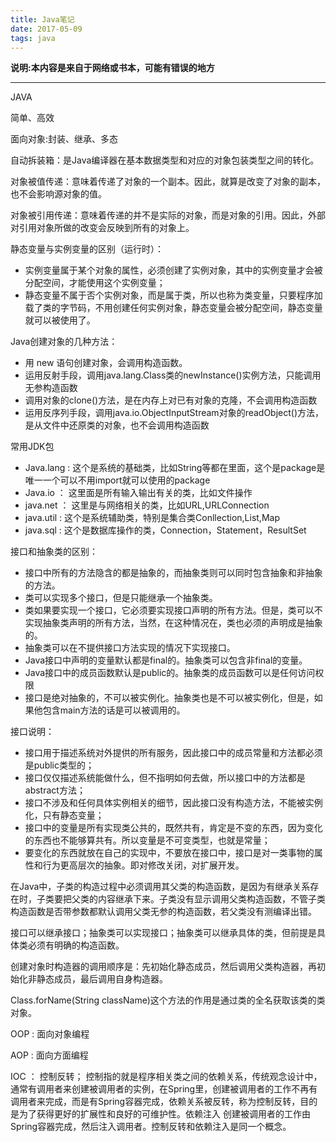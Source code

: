 ```yaml
---
title: Java笔记
date: 2017-05-09
tags: java
---
```


**说明:本内容是来自于网络或书本，可能有错误的地方**&nbsp;&nbsp;&nbsp;&nbsp;&nbsp;

----------

JAVA

简单、高效&nbsp;&nbsp;&nbsp;&nbsp;&nbsp;

面向对象:封装、继承、多态

<!-- more -->

自动拆装箱：是Java编译器在基本数据类型和对应的对象包装类型之间的转化。

对象被值传递：意味着传递了对象的一个副本。因此，就算是改变了对象的副本，也不会影响源对象的值。

对象被引用传递：意味着传递的并不是实际的对象，而是对象的引用。因此，外部对引用对象所做的改变会反映到所有的对象上。

静态变量与实例变量的区别（运行时）：
- 实例变量属于某个对象的属性，必须创建了实例对象，其中的实例变量才会被分配空间，才能使用这个实例变量；
- 静态变量不属于否个实例对象，而是属于类，所以也称为类变量，只要程序加载了类的字节码，不用创建任何实例对象，静态变量会被分配空间，静态变量就可以被使用了。

Java创建对象的几种方法：
- 用 new 语句创建对象，会调用构造函数。
- 运用反射手段，调用java.lang.Class类的newInstance()实例方法，只能调用无参构造函数
- 调用对象的clone()方法，是在内存上对已有对象的克隆，不会调用构造函数
- 运用反序列手段，调用java.io.ObjectInputStream对象的readObject()方法，是从文件中还原类的对象，也不会调用构造函数

常用JDK包
- Java.lang : 这个是系统的基础类，比如String等都在里面，这个是package是唯一一个可以不用import就可以使用的package
- Java.io ： 这里面是所有输入输出有关的类，比如文件操作
- java.net ： 这里是与网络相关的类，比如URL,URLConnection
- java.util : 这个是系统辅助类，特别是集合类Conllection,List,Map
- java.sql : 这个是数据库操作的类，Connection，Statement，ResultSet

接口和抽象类的区别：
- 接口中所有的方法隐含的都是抽象的，而抽象类则可以同时包含抽象和非抽象的方法。
- 类可以实现多个接口，但是只能继承一个抽象类。
- 类如果要实现一个接口，它必须要实现接口声明的所有方法。但是，类可以不实现抽象类声明的所有方法，当然，在这种情况在，类也必须的声明成是抽象的。
- 抽象类可以在不提供接口方法实现的情况下实现接口。
- Java接口中声明的变量默认都是final的。抽象类可以包含非final的变量。
- Java接口中的成员函数默认是public的。抽象类的成员函数可以是任何访问权限 
- 接口是绝对抽象的，不可以被实例化。抽象类也是不可以被实例化，但是，如果他包含main方法的话是可以被调用的。

接口说明：
- 接口用于描述系统对外提供的所有服务，因此接口中的成员常量和方法都必须是public类型的；
- 接口仅仅描述系统能做什么，但不指明如何去做，所以接口中的方法都是abstract方法；
- 接口不涉及和任何具体实例相关的细节，因此接口没有构造方法，不能被实例化，只有静态变量；
- 接口中的变量是所有实现类公共的，既然共有，肯定是不变的东西，因为变化的东西也不能够算共有。所以变量是不可变类型，也就是常量；
- 要变化的东西就放在自己的实现中，不要放在接口中，接口是对一类事物的属性和行为更高层次的抽象。即对修改关闭，对扩展开发。

在Java中，子类的构造过程中必须调用其父类的构造函数，是因为有继承关系存在时，子类要把父类的内容继承下来。子类没有显示调用父类构造函数，不管子类构造函数是否带参数都默认调用父类无参的构造函数，若父类没有测编译出错。

接口可以继承接口；抽象类可以实现接口；抽象类可以继承具体的类，但前提是具体类必须有明确的构造函数。

创建对象时构造器的调用顺序是：先初始化静态成员，然后调用父类构造器，再初始化非静态成员，最后调用自身构造器。

Class.forName(String className)这个方法的作用是通过类的全名获取该类的类对象。

OOP : 面向对象编程

AOP : 面向方面编程

IOC ： 控制反转； 控制指的就是程序相关类之间的依赖关系，传统观念设计中，通常有调用者来创建被调用者的实例，在Spring里，创建被调用者的工作不再有调用者来完成，而是有Spring容器完成，依赖关系被反转，称为控制反转，目的是为了获得更好的扩展性和良好的可维护性。依赖注入 创建被调用者的工作由Spring容器完成，然后注入调用者。控制反转和依赖注入是同一个概念。











